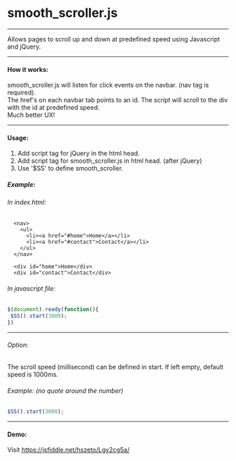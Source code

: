 # smooth_scroller.js
___   
Allows pages to scroll up and down at predefined speed using Javascript and jQuery.
___
#### How it works:
smooth_scroller.js will listen for click events on the navbar. (nav tag is required).   
The href's on each navbar tab points to an id. The script will scroll to the div with the id at predefined speed.   
Much better UX!
___
#### Usage:
1. Add script tag for jQuery in the html head.
2. Add script tag for smooth_scroller.js in html head. (after jQuery)
3. Use '$SS' to define smooth_scroller. 

##### Example:
###### In index.html:
```
  <nav>
    <ul>
      <li><a href="#home">Home</a></li>
      <li><a href="#contact">Contact</a></li>
    </ul>
  </nav>
  
  <div id="home">Home</div>
  <div id="contact">Contact</div>
```
###### In javascript file: 
 ```javascript
$(document).ready(function(){
  $SS().start(3000);
})
 ```
___
###### Option:
The scroll speed (millisecond) can be defined in start. If left empty, default speed is 1000ms.
###### Example: (no quote around the number)
 ```javascript
$SS().start(3000);
 ```
___
#### Demo:  
Visit https://jsfiddle.net/hszeto/Lgy2cg5a/
